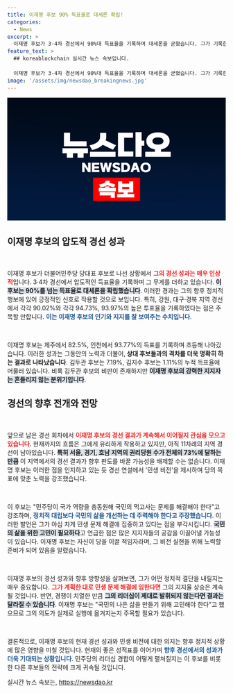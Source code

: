 ```yaml
---
title: 이재명 후보 90% 득표율로 대세론 확립!
categories:
  - News
excerpt: >
  이재명 후보가 3·4차 경선에서 90%대 득표율을 기록하며 대세론을 굳혔습니다. 그가 기록한 91.7%의 누적 득표율은 과거 대표 선거의 77.77%를 훨씬 초과하는 수치로, 경쟁자들의 추격을 따돌릴 가능성이 커졌습니다. 앞으로의 지역 경선에서 이 흐름이 이어질지 주목됩니다.
feature_text: >
  ## koreablockchain 실시간 뉴스 속보입니다.

  이재명 후보가 3·4차 경선에서 90%대 득표율을 기록하며 대세론을 굳혔습니다. 그가 기록한 91.7%의 누적 득표율은 과거 대표 선거의 77.77%를 훨씬 초과하는 수치로, 경쟁자들의 추격을 따돌릴 가능성이 커졌습니다. 앞으로의 지역 경선에서 이 흐름이 이어질지 주목됩니다.
image: '/assets/img/newsdao_breakingnews.jpg'
---
```


<p><img src="/assets/img/newsdao_breakingnews.jpg" alt="koreablockchain 속보" /></p>

<h2 data-ke-size="size26">이재명 후보의 압도적 경선 성과</h2>

<p data-ke-size="size16">&nbsp;</p>

<p>이재명 후보가 더불어민주당 당대표 후보로 나선 상황에서 <b><span style="color: #ee2323;">그의 경선 성과는 매우 인상적</span></b>입니다. 3·4차 경선에서 압도적인 득표율을 기록하며 그 무게를 더하고 있습니다. <b><span style="background-color: #21538527;">이 후보는 90%를 넘는 득표율로 대세론을 확립했습니다</span></b>. 이러한 경과는 그의 향후 정치적 행보에 있어 긍정적인 신호로 작용할 것으로 보입니다. 특히, 강원, 대구·경북 지역 경선에서 각각 90.02%와 각각 94.73%, 93.97%의 높은 투표율을 기록하였다는 점은 주목할 만합니다. <b><span style="color: #1a5490;">이는 이재명 후보의 인기와 지지를 잘 보여주는 수치입니다</span></b>.</p>

<p data-ke-size="size16">&nbsp;</p>

<p>이재명 후보는 제주에서 82.5%, 인천에서 93.77%의 득표를 기록하며 초등해 나아갔습니다. 이러한 성과는 그동안의 노력과 더불어,<b> 상대 후보들과의 격차를 더욱 명확히 하는 결과로 나타났습니다</b>. 김두관 후보는 7.19%, 김지수 후보는 1.11%의 누적 득표율에 머물러 있습니다. 비록 김두관 후보의 비판이 존재하지만 <b><span style="background-color: #21538527;">이재명 후보의 강력한 지지자는 흔들리지 않는 분위기입니다</span></b>.</p>

<h2 data-ke-size="size26">경선의 향후 전개와 전망</h2>

<p data-ke-size="size16">&nbsp;</p>

<p>앞으로 남은 경선 회차에서 <b><span style="color: #ee2323;">이재명 후보의 경선 결과가 계속해서 이어질지 관심을 모으고 있습니다</span></b>. 현재까지의 흐름은 그에게 유리하게 작용하고 있지만, 아직 11차례의 지역 경선이 남아있습니다. <b><span style="background-color: #21538527;">특히 서울, 경기, 호남 지역의 권리당원 수가 전체의 73%에 달하는 만큼</span></b> 이 지역에서의 경선 결과가 향후 판도를 바꿀 가능성을 배제할 수는 없습니다. 이재명 후보는 이러한 점을 인지하고 있는 듯 경선 연설에서 '민생 비전'을 제시하며 당의 목표에 맞춘 노력을 강조했습니다. </p>

<p data-ke-size="size16">&nbsp;</p>

<p>이 후보는 "민주당이 국가 역량을 총동원해 국민의 먹고사는 문제를 해결해야 한다"고 강조하며, <b><span style="color: #1a5490;">정치적 대립보다 국민의 삶을 개선하는 데 주력해야 한다고 주장했습니다</span></b>. 이러한 발언은 그가 야심 차게 민생 문제 해결에 집중하고 있다는 점을 부각시킵니다. <b><span style="background-color: #21538527;">국민의 삶을 위한 고민이 필요하다</span></b>고 언급한 점은 많은 지지자들의 공감을 이끌어낼 가능성이 있습니다. 이재명 후보는 자신이 당을 이끌 적임자라며, 그 비전 실현을 위해 노력할 준비가 되어 있음을 알렸습니다.</p>

<p data-ke-size="size16">&nbsp;</p>

<p>이재명 후보의 경선 성과와 향후 방향성을 살펴보면, 그가 어떤 정치적 결단을 내릴지는 매우 중요합니다. <b><span style="color: #ee2323;">그가 계획한 대로 민생 문제 해결에 임한다면</span></b> 그의 지지율 상승은 계속될 것입니다. 반면, 경쟁이 치열한 만큼 <b><span style="background-color: #21538527;">그의 리더십이 제대로 발휘되지 않는다면 결과는 달라질 수 있습니다</span></b>. 이재명 후보는 "국민의 나은 삶을 만들기 위해 고민해야 한다"고 했으므로 그의 의도가 실제로 실행에 옮겨지는지 주목할 필요가 있습니다.</p>

<p data-ke-size="size16">&nbsp;</p>

<p>결론적으로, 이재명 후보의 현재 경선 성과와 민생 비전에 대한 의지는 향후 정치적 상황에 많은 영향을 미칠 것입니다. 현재의 좋은 성적표를 이어가며 <b><span style="color: #1a5490;">향후 경선에서의 성과가 더욱 기대되는 상황입니다</span></b>. 민주당의 리더십 경합이 어떻게 펼쳐질지는 이 후보를 비롯한 다른 후보들의 전략에 크게 귀속될 것입니다.</p>
실시간 뉴스 속보는, <a href="https://newsdao.kr" rel="dofollow">https://newsdao.kr</a>


